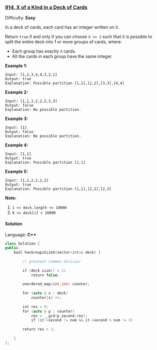 ### [914\. X of a Kind in a Deck of Cards](https://leetcode.com/problems/x-of-a-kind-in-a-deck-of-cards/)

Difficulty: **Easy**


In a deck of cards, each card has an integer written on it.

Return `true` if and only if you can choose `X >= 2` such that it is possible to split the entire deck into 1 or more groups of cards, where:

*   Each group has exactly `X` cards.
*   All the cards in each group have the same integer.

**Example 1:**

```
Input: [1,2,3,4,4,3,2,1]
Output: true
Explanation: Possible partition [1,1],[2,2],[3,3],[4,4]
```


**Example 2:**

```
Input: [1,1,1,2,2,2,3,3]
Output: false
Explanation: No possible partition.
```


**Example 3:**

```
Input: [1]
Output: false
Explanation: No possible partition.
```


**Example 4:**

```
Input: [1,1]
Output: true
Explanation: Possible partition [1,1]
```


**Example 5:**

```
Input: [1,1,2,2,2,2]
Output: true
Explanation: Possible partition [1,1],[2,2],[2,2]
```


**Note:**

1.  `1 <= deck.length <= 10000`
2.  `0 <= deck[i] < 10000`


#### Solution

Language: **C++**

```c++
class Solution {
public:
    bool hasGroupsSizeX(vector<int>& deck) {
        
        // greatest common divisior
        
        if (deck.size() < 2)
            return false;
        
        unordered_map<int,int> counter;
        
        for (auto & x : deck)
            counter[x] ++;
        
        int res = 0;
        for (auto & p : counter)
            res = __gcd(p.second,res);
            if (it->second != num && it->second % num != 0)
        
        return res > 1;
        
    }
};
```
